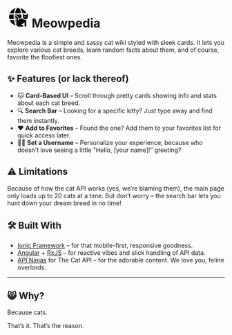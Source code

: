 #  <img alt="AppIcon.png" height="50" src="ios/App/App/Assets.xcassets/AppIcon.appiconset/AppIcon.png" title="Meowpedia Icon" width="50"/> Meowpedia

Meowpedia is a simple and sassy cat wiki styled with sleek cards. It lets you explore various cat breeds, learn random facts about them, and of course, favorite the floofiest ones.

## ✨ Features (or lack thereof)

* 🐱 **Card-Based UI** – Scroll through pretty cards showing info and stats about each cat breed.
* 🔍 **Search Bar** – Looking for a specific kitty? Just type away and find them instantly.
* ❤️ **Add to Favorites** – Found the one? Add them to your favorites list for quick access later.
* 🧑‍💻 **Set a Username** – Personalize your experience, because who doesn’t love seeing a little “Hello, [your name]!” greeting?

## ⚠️ Limitations

Because of how the cat API works (yes, we’re blaming them), the main page only loads up to 20 cats at a time.
But don’t worry – the search bar lets you hunt down your dream breed in no time!

## 🛠 Built With

* [Ionic Framework](https://ionicframework.com) – for that mobile-first, responsive goodness.
* [Angular](https://angular.dev) + [RxJS](https://rxjs.dev) – for reactive vibes and slick handling of API data.
* [API Ninjas](https://api-ninjas.com) for The Cat API – for the adorable content. We love you, feline overlords.

---

## 😸 Why?

Because cats.

That’s it. That’s the reason.
